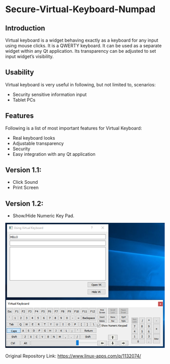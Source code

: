 # Secure-Virtual-Keyboard-Numpad

## Introduction
Virtual keyboard is a widget behaving exactly as a keyboard for any input using mouse clicks. It is a QWERTY keyboard. It can be used as a separate widget within any Qt application. Its transparency can be adjusted to set input widget’s visibility.

## Usability
Virtual keyboard is very useful in following, but not limited to, scenarios:
* Security sensitive information input
* Tablet PCs

## Features
Following is a list of most important features for Virtual Keyboard:
* Real keyboard looks
* Adjustable transparency
* Security
* Easy integration with any Qt application

## Version 1.1:
* Click Sound
* Print Screen

## Version 1.2:
* Show/Hide Numeric Key Pad.

![](https://github.com/Qt-Widgets/Secure-Virtual-Keyboard-Numpad/blob/master/screenshot.png)

Original Repository Link: https://www.linux-apps.com/p/1132074/
